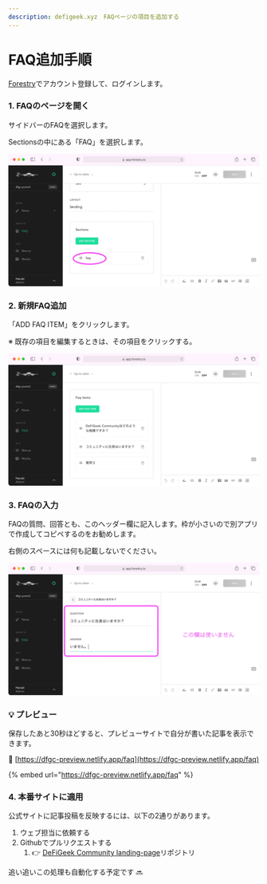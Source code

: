 ```yaml
---
description: defigeek.xyz　FAQページの項目を追加する
---
```


# FAQ追加手順

[Forestry](https://app.forestry.io/login)でアカウント登録して、ログインします。

### 1. FAQのページを開く

サイドバーのFAQを選択します。

Sectionsの中にある「FAQ」を選択します。

![](../.gitbook/assets/how-to-post-faq_01.webp)



### 2. 新規FAQ追加

「ADD FAQ ITEM」をクリックします。

※ 既存の項目を編集するときは、その項目をクリックする。

![](../.gitbook/assets/how-to-post-faq_02.webp)



### 3. FAQの入力

FAQの質問、回答とも、このヘッダー欄に記入します。枠が小さいので別アプリで作成してコピペするのをお勧めします。

右側のスペースには何も記載しないでください。

![](../.gitbook/assets/how-to-post-faq_03.webp)





### 💡 プレビュー

保存したあと30秒ほどすると、プレビューサイトで自分が書いた記事を表示できます。

🔗 [https://dfgc-preview.netlify.app/faq](https://dfgc-preview.netlify.app/faq)

{% embed url="https://dfgc-preview.netlify.app/faq" %}



### 4. 本番サイトに適用

公式サイトに記事投稿を反映するには、以下の2通りがあります。

1. ウェブ担当に依頼する
2. Githubでプルリクエストする
   1. 👉 [DeFiGeek Community landing-page](https://github.com/DeFiGeek-Community/landing-page/tree/preview)リポジトリ

追い追いこの処理も自動化する予定です  🔜 



